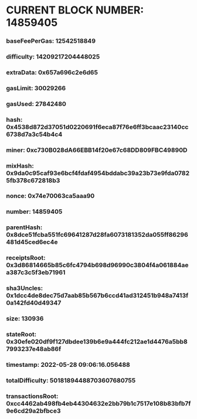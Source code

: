 # CURRENT BLOCK NUMBER: 14859405

### baseFeePerGas: 12542518849
### difficulty: 14209217204448025
### extraData: 0x657a696c2e6d65
### gasLimit: 30029266
### gasUsed: 27842480
### hash: 0x4538d872d37051d0220691f6eca87f76e6ff3bcaac23140cc6738d7a3c54b4c4
### miner: 0xc730B028dA66EBB14f20e67c68DD809FBC49890D
### mixHash: 0x9da0c95caf93e6bcf4fdaf4954bddabc39a23b73e9fda07825fb378c672818b3
### nonce: 0x74e70063ca5aaa90
### number: 14859405
### parentHash: 0x8dce51fcba551fc69641287d28fa6073181352da055ff86296481d45ced6ec4e
### receiptsRoot: 0x3d86814665b85c6fc4794b698d96990c3804f4a061884aea387c3c5f3eb71961
### sha3Uncles: 0x1dcc4de8dec75d7aab85b567b6ccd41ad312451b948a7413f0a142fd40d49347
### size: 130936
### stateRoot: 0x30efe020df9f127dbdee139b6e9a444fc212ae1d4476a5bb87993237e48ab86f
### timestamp: 2022-05-28 09:06:16.056488
### totalDifficulty: 50181894488703607680755
### transactionsRoot: 0xcc4462ab498fb4eb44304632e2bb79b1c7517e108b83bfb7f9e6cd29a2bfbce3
